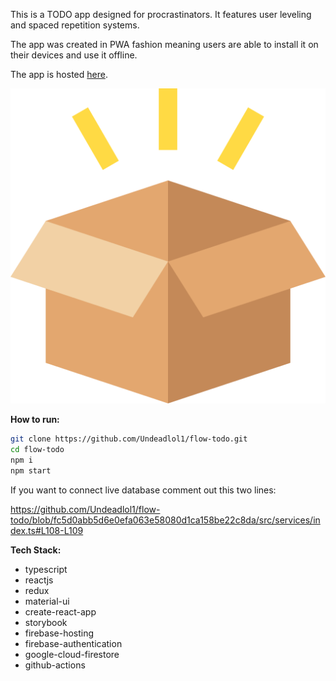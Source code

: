 This is a TODO app designed for procrastinators. It features user leveling and spaced repetition systems.

The app was created in PWA fashion meaning users are able to install it on their devices and use it offline.

The app is hosted [here](https://flow-todo-5824b.web.app/).

![Application logo.](https://github.com/Undeadlol1/flow-todo/blob/master/public/images/logo.png?raw=true)

**How to run:**

```bash
git clone https://github.com/Undeadlol1/flow-todo.git
cd flow-todo
npm i 
npm start
```

If you want to connect live database comment out this two lines:

https://github.com/Undeadlol1/flow-todo/blob/fc5d0abb5d6e0efa063e58080d1ca158be22c8da/src/services/index.ts#L108-L109

**Tech Stack:**

* typescript
* reactjs
* redux
* material-ui
* create-react-app
* storybook
* firebase-hosting
* firebase-authentication
* google-cloud-firestore
* github-actions


